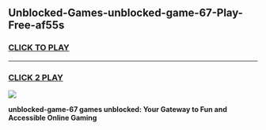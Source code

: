 
## Unblocked-Games-unblocked-game-67-Play-Free-af55s
<h3>
<a href="https://premium76.site?title=unblocked-game-67&ref=23A">CLICK TO PLAY</a></h3>
<hr>

<h3>
<a href="https://premium76.site?title=unblocked-game-67&ref=23A">CLICK 2 PLAY</a>
  
</h3>

<a href="https://premium76.site?title=unblocked-game-67&ref=23A"><img src="https://clearcache.store/games.png"></a>


**unblocked-game-67 games unblocked: Your Gateway to Fun and Accessible Online Gaming**
